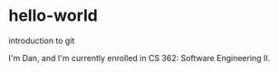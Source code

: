 # hello-world
introduction to git

I'm Dan, and I'm currently enrolled in CS 362: Software Engineering II.
